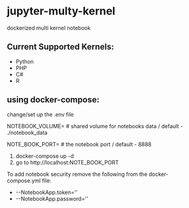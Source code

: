# jupyter-multy-kernel
dockerized multi kernel notebook

## Current Supported Kernels:

* Python
* PHP
* C#
* R

## using docker-compose:

change/set up the .env file

NOTEBOOK_VOLUME= # shared volume for notebooks data / default - ./notebook_data

NOTE_BOOK_PORT= # the notebook port / default - 8888

1. docker-compose up -d
2. go to http://localhost:NOTE_BOOK_PORT

To add notebook security remove the following from the docker-compose.yml file:
- --NotebookApp.token=''
- --NotebookApp.password=''
